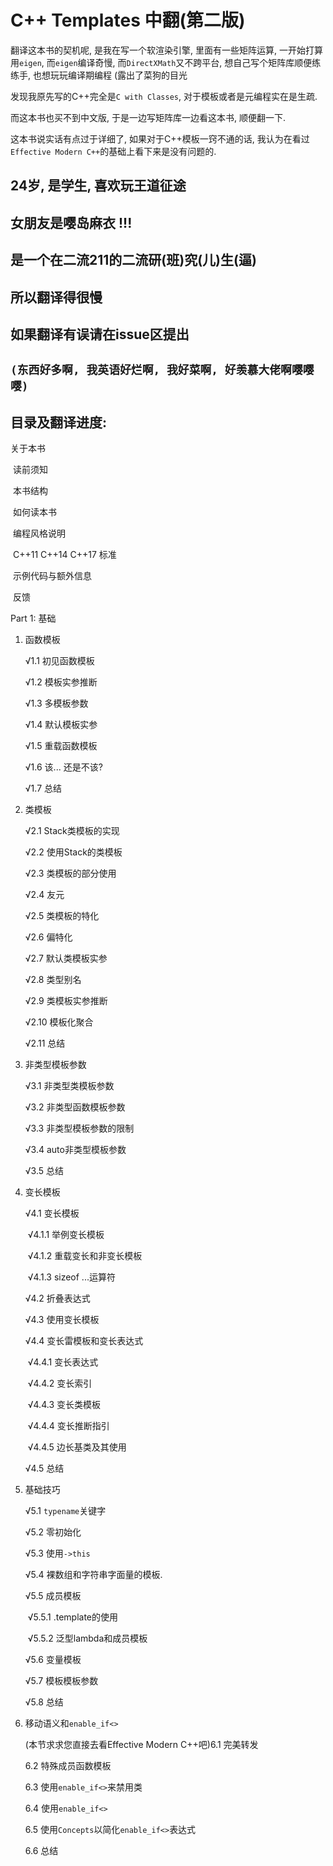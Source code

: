 # C++ Templates 中翻(第二版)



翻译这本书的契机呢, 是我在写一个软渲染引擎, 里面有一些矩阵运算, 一开始打算用`eigen`, 而`eigen`编译奇慢, 而`DirectXMath`又不跨平台, 想自己写个矩阵库顺便练练手, 也想玩玩编译期编程 (露出了菜狗的目光

发现我原先写的C++完全是`C with Classes`, 对于模板或者是元编程实在是生疏.

而这本书也买不到中文版, 于是一边写矩阵库一边看这本书, 顺便翻一下.

这本书说实话有点过于详细了, 如果对于C++模板一窍不通的话, 我认为在看过`Effective Modern C++`的基础上看下来是没有问题的.
  




## 24岁, 是学生, 喜欢玩王道征途

## 女朋友是嘤岛麻衣 !!!

## 是一个在二流211的二流研(班)究(儿)生(逼)

## 所以翻译得很慢

## 如果翻译有误请在issue区提出



## `(东西好多啊, 我英语好烂啊, 我好菜啊, 好羡慕大佬啊嘤嘤嘤)`







## 目录及翻译进度:



关于本书

​	读前须知

​	本书结构

​	如何读本书

​	编程风格说明

​	C++11 C++14 C++17 标准

​	示例代码与额外信息

​	反馈

Part 1: 基础

1. 函数模板

   √1.1 初见函数模板	

   √1.2 模板实参推断

   √1.3 多模板参数

   √1.4 默认模板实参

   √1.5 重载函数模板

   √1.6 该... 还是不该?

   √1.7 总结

2. 类模板

   √2.1 Stack类模板的实现

   √2.2 使用Stack的类模板

   √2.3 类模板的部分使用

   √2.4 友元

   √2.5 类模板的特化

   √2.6 偏特化

   √2.7 默认类模板实参

   √2.8 类型别名

   √2.9 类模板实参推断

   √2.10 模板化聚合

   √2.11 总结

3. 非类型模板参数

   √3.1 非类型类模板参数

   √3.2 非类型函数模板参数

   √3.3 非类型模板参数的限制

   √3.4 auto非类型模板参数

   √3.5 总结

4. 变长模板

   √4.1 变长模板

   ​	√4.1.1 举例变长模板

   ​	√4.1.2 重载变长和非变长模板

   ​	√4.1.3 sizeof ...运算符

   √4.2 折叠表达式

   √4.3 使用变长模板

   √4.4 变长雷模板和变长表达式

   ​	√4.4.1 变长表达式

   ​	√4.4.2 变长索引

   ​	√4.4.3 变长类模板

   ​	√4.4.4 变长推断指引

   ​	√4.4.5 边长基类及其使用

   √4.5 总结

5. 基础技巧

   √5.1 `typename`关键字

   √5.2 零初始化

   √5.3 使用`->this`

   √5.4 裸数组和字符串字面量的模板.

   √5.5 成员模板
   
   ​	√5.5.1 .template的使用
   
   ​	√5.5.2 泛型lambda和成员模板
   
   √5.6 变量模板
   
   √5.7 模板模板参数
   
   √5.8 总结

 6. 移动语义和`enable_if<>`

    (本节求求您直接去看Effective Modern C++吧)6.1 完美转发

    6.2 特殊成员函数模板

    6.3 使用`enable_if<>`来禁用类

    6.4 使用`enable_if<>`

    6.5 使用`Concepts`以简化`enable_if<>`表达式

    6.6 总结
